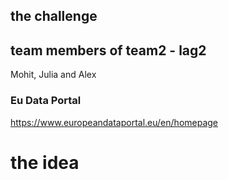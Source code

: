 ## the challenge 

## team members of team2 - lag2 
Mohit, Julia and Alex

### Eu Data Portal
https://www.europeandataportal.eu/en/homepage
# the idea




